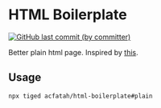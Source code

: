 # HTML Boilerplate

<p>
  <a href="https://github.com/acfatah/html-boilerplate/commits/plain">
  <img alt="GitHub last commit (by committer)" src="https://img.shields.io/github/last-commit/acfatah/html-boilerplate/plain?display_timestamp=committer&style=flat-square"></a>
</p>

Better plain html page. Inspired by [this](http://bettermotherfuckingwebsite.com).

## Usage

```bash
npx tiged acfatah/html-boilerplate#plain
```
